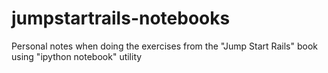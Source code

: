 jumpstartrails-notebooks
========================

Personal notes when doing the exercises from the "Jump Start Rails" book using "ipython notebook" utility
